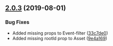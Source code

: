 ## [2.0.3](https://github.com/cognitedata/cognitesdk-js/compare/v2.0.2...v2.0.3) (2019-08-01)


### Bug Fixes

* Added missing props to Event-filter ([33c7de0](https://github.com/cognitedata/cognitesdk-js/commit/33c7de0))
* Added missing rootId prop to Asset ([9e4a169](https://github.com/cognitedata/cognitesdk-js/commit/9e4a169))
